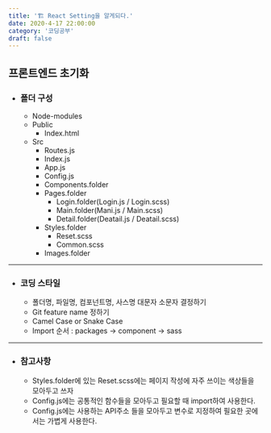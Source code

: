 ```yaml
---
title: '🏗 React Setting을 알게되다.'
date: 2020-4-17 22:00:00
category: '코딩공부'
draft: false
---
```


 

## 프론트엔드 초기화

- ### 폴더 구성

  - Node-modules
  - Public
    - Index.html
  - Src
    - Routes.js
    - Index.js
    - App.js
    - Config.js
    - Components.folder
    - Pages.folder
      - Login.folder(Login.js / Login.scss)
      - Main.folder(Mani.js / Main.scss)
      - Detail.folder(Deatail.js / Deatail.scss)
    - Styles.folder
      - Reset.scss
      - Common.scss
    - Images.folder

---

- ### 코딩 스타일

  - 폴더명, 파일명, 컴포넌트명, 사스명 대문자 소문자 결정하기
  - Git feature name 정하기
  - Camel Case or Snake Case
  - Import 순서 : packages -> component -> sass

---

- ### 참고사항

  - Styles.folder에 있는 Reset.scss에는 페이지 작성에 자주 쓰이는 색상들을 모아두고 쓰자
  - Config.js에는 공통적인 함수들을 모아두고 필요할 때 import하여 사용한다.
  - Config.js에는 사용하는 API주소 들을 모아두고 변수로 지정하여 필요한 곳에서는 가볍게 사용한다.

